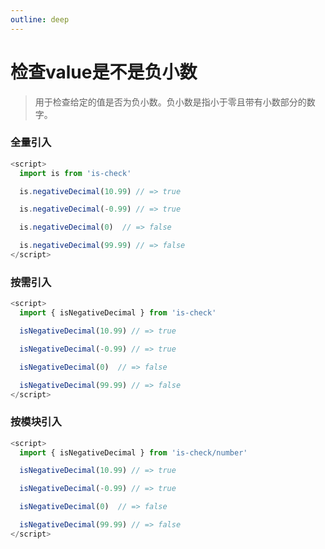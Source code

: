 ```yaml
---
outline: deep
---
```


# 检查value是不是负小数

> 用于检查给定的值是否为负小数。负小数是指小于零且带有小数部分的数字。

### 全量引入
```javascript
<script>
  import is from 'is-check'

  is.negativeDecimal(10.99) // => true

  is.negativeDecimal(-0.99) // => true

  is.negativeDecimal(0)  // => false

  is.negativeDecimal(99.99) // => false
</script>
````
### 按需引入
```javascript
<script>
  import { isNegativeDecimal } from 'is-check'

  isNegativeDecimal(10.99) // => true

  isNegativeDecimal(-0.99) // => true

  isNegativeDecimal(0)  // => false

  isNegativeDecimal(99.99) // => false
</script>
````
### 按模块引入
```javascript
<script>
  import { isNegativeDecimal } from 'is-check/number'

  isNegativeDecimal(10.99) // => true

  isNegativeDecimal(-0.99) // => true

  isNegativeDecimal(0)  // => false

  isNegativeDecimal(99.99) // => false
</script>
````
